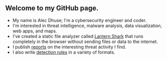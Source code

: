 ## Welcome to my GitHub page.

- My name is Alec Dhuse; I'm a cybersecurity engineer and coder.
- I'm interested in threat intelligence, malware analysis, data visualization, web apps, and maps.
- I've created a static file analyzer called [Lantern Shark](https://github.com/alecdhuse/Lantern-Shark) that runs completely in the browser without sending files or data to the internet.
- I publish [reports](https://github.com/alecdhuse/Publications) on the interesting threat activity I find.
- I also write [detection rules](https://github.com/alecdhuse/Created-Detection-Rules) in a variety of formats.



<!--
**alecdhuse/alecdhuse** is a ✨ _special_ ✨ repository because its `README.md` (this file) appears on your GitHub profile.

Here are some ideas to get you started:

- 🔭 I’m currently working on ...
- 🌱 I’m currently learning ...
- 👯 I’m looking to collaborate on ...
- 🤔 I’m looking for help with ...
- 💬 Ask me about ...
- 📫 How to reach me: ...
- 😄 Pronouns: ...
- ⚡ Fun fact: ...
-->
